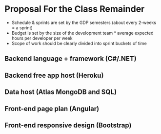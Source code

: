 # Proposal For the Class Remainder

- Schedule & sprints are set by the GDP semesters (about every 2-weeks = a sprint)
- Budget is set by the size of the development team * average expected hours per developer per week
- Scope of work should be clearly divided into sprint buckets of time

## Backend language + framework (C#/.NET)

## Backend free app host (Heroku)

## Data host (Atlas MongoDB and SQL)

## Front-end page plan (Angular)

## Front-end responsive design (Bootstrap)

